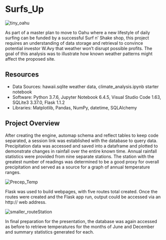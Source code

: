 # Surfs_Up
![tiny_oahu](https://user-images.githubusercontent.com/30667001/153775997-c7d36783-96d1-4e3a-9dc7-b73791c4f109.png)

As part of a master plan to move to Oahu where a new lifestyle of daily surfing can be funded by a successful Surf n’ Shake shop, this project requires an understanding of data storage and retrieval to convince potential investor W.Avy that weather won’t disrupt possible profits. The goal of this analysis was to illustrate how known weather patterns might affect the proposed site.

## Resources
* Data Sources: hawaii.sqlite weather data, climate_analysis.ipynb starter notebook
* Software: Python 3.7.6, Jupyter Notebook 6.4.5, Visual Studio Code 1.63, SQLite3 3.37.0, Flask 1.1.2
* Libraries: Matplotlib, Pandas, NumPy, datetime, SQLAlchemy

## Project Overview
After creating the engine, automap schema and reflect tables to keep code separated, a session link was established with the database to query data. Precipitation data was accessed and saved into a dataframe and plotted to demonstrate changes in rainfall over the entire known time. Annual rainfall statistics were provided from nine separate stations. The station with the greatest number of readings was determined to be a good proxy for overall precipitation and served as a source for a graph of annual temperature ranges.

![Precep_Temp](https://user-images.githubusercontent.com/30667001/153778423-a7ec6bdf-461d-4e48-9107-70594734ac0d.png)

Flask was used to build webpages, with five routes total created. Once the routes were created and the Flask app run, output could be accessed via an http:// web address.

![smaller_routeStation](https://user-images.githubusercontent.com/30667001/153777305-d3902137-b38e-48be-b157-2c120df04614.png)

In final preparation for the presentation, the database was again accessed as before to retrieve temperatures for the months of June and December and summary statistics generated for each.

